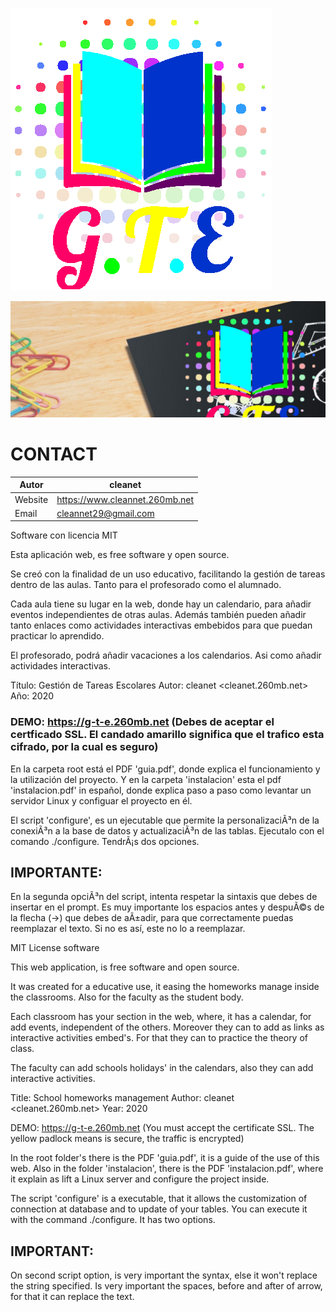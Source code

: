 ![GTE logo](/imagenes/logo_GTE.png)

![screenshot GTE](/screenshots/GTE.png)
# CONTACT
Autor      | cleanet
------------|----------
Website  |  https://www.cleannet.260mb.net
Email      |  cleannet29@gmail.com

Software con licencia MIT

Esta aplicación web, es free software y open source.

Se creó con la finalidad de un uso educativo, facilitando la gestión de tareas dentro de las aulas.
Tanto para el profesorado como el alumnado.

Cada aula tiene su lugar en la web, donde hay un calendario, para añadir eventos independientes de 
otras aulas. Además también pueden añadir tanto enlaces como actividades interactivas embebidos para 
que puedan practicar lo aprendido.

El profesorado, podrá añadir vacaciones a los calendarios. Asi como añadir actividades interactivas.

Título: Gestión de Tareas Escolares
Autor: cleanet <cleanet.260mb.net>
Año: 2020

### DEMO: https://g-t-e.260mb.net (Debes de aceptar el certficado SSL. El candado amarillo significa que el trafico esta cifrado, por la cual es seguro)

En la carpeta root está el PDF 'guia.pdf', donde explica el funcionamiento y la utilización del proyecto.
Y en la carpeta 'instalacion' esta el pdf 'instalacion.pdf' in español, donde explica paso a paso como
levantar un servidor Linux y configuar el proyecto en él.

El script 'configure', es un ejecutable que permite la personalizaciÃ³n de la conexiÃ³n a la base de datos y actualizaciÃ³n de las tablas.
Ejecutalo con el comando ./configure. TendrÃ¡s dos opciones.

## IMPORTANTE:
En la segunda opciÃ³n del script, intenta respetar la sintaxis que debes de insertar en el prompt.
Es muy importante los espacios antes y despuÃ©s de la flecha (->) que debes de aÃ±adir, para que correctamente puedas reemplazar el texto.
Si no es así, este no lo a reemplazar.



MIT License software

This web application, is free software and open source.

It was created for a educative use, it easing the homeworks manage inside the classrooms.
Also for the faculty as the student body.

Each classroom has your section in the web, where, it has a calendar, for add events, independent of the
others. Moreover they can to add as links as interactive activities embed's. For that they can to practice
the theory of class.

The faculty can add schools holidays' in the calendars, also they can add interactive activities.

Title: School homeworks management
Author: cleanet <cleanet.260mb.net>
Year: 2020

DEMO: https://g-t-e.260mb.net (You must accept the certificate SSL. The yellow padlock means is secure, the traffic is encrypted)

In the root folder's there is the PDF 'guia.pdf', it is a guide of the use of this web.
Also in the folder 'instalacion', there is the PDF 'instalacion.pdf', where it explain as lift a Linux server
and configure the project inside.

The script 'configure' is a executable, that it allows the customization of connection at database and to update of your tables.
You can execute it with the command ./configure. It has two options.

## IMPORTANT:
On second script option, is very important the syntax, else it won't replace the string specified.
Is very important the spaces, before and after of arrow, for that it can replace the text.
